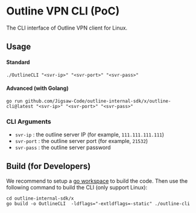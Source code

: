 # Outline VPN CLI (PoC)

The CLI interface of Outline VPN client for Linux.

## Usage

#### Standard

```
./OutlineCLI "<svr-ip>" "<svr-port>" "<svr-pass>"
```

#### Advanced (with Golang)

```
go run github.com/Jigsaw-Code/outline-internal-sdk/x/outline-cli@latest "<svr-ip>" "<svr-port>" "<svr-pass>"
```

### CLI Arguments

- `svr-ip`   : the outline server IP (for example, `111.111.111.111`)
- `svr-port` : the outline server port (for example, `21532`)
- `svr-pass` : the outline server password

## Build (for Developers)

We recommend to setup a [go workspace](https://go.dev/blog/get-familiar-with-workspaces) to build the code. Then use the following command to build the CLI (only support Linux):

```
cd outline-internal-sdk/x
go build -o OutlineCLI  -ldflags="-extldflags=-static" ./outline-cli
```
